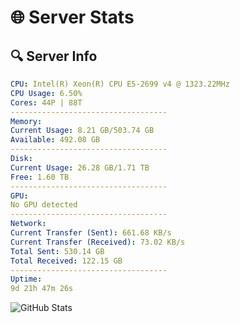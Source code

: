 # 🌐 Server Stats
## 🔍 Server Info
```yaml
CPU: Intel(R) Xeon(R) CPU E5-2699 v4 @ 1323.22MHz
CPU Usage: 6.50%
Cores: 44P | 88T
-----------------------------------
Memory:
Current Usage: 8.21 GB/503.74 GB
Available: 492.08 GB
-----------------------------------
Disk:
Current Usage: 26.28 GB/1.71 TB
Free: 1.60 TB
-----------------------------------
GPU:
No GPU detected
-----------------------------------
Network:
Current Transfer (Sent): 661.68 KB/s
Current Transfer (Received): 73.02 KB/s
Total Sent: 530.14 GB
Total Received: 122.15 GB
-----------------------------------
Uptime:
9d 21h 47m 26s
```
![GitHub Stats](https://img.shields.io/badge/Updated-2025-04-29_14:56:14-blue)